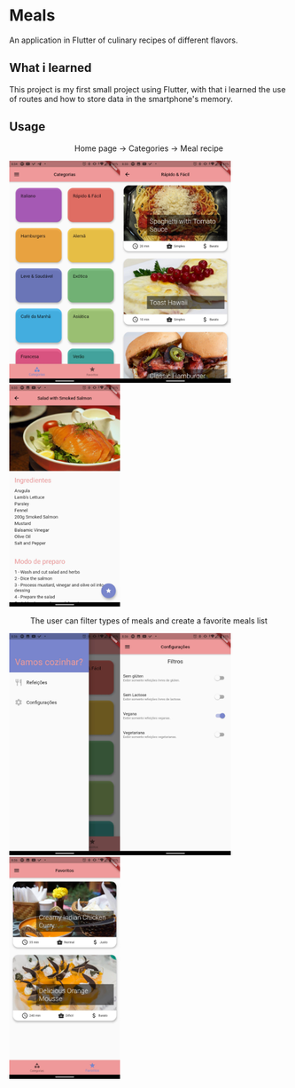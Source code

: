 # Meals

An application in Flutter of culinary recipes of different flavors.

## What i learned

This project is my first small project using Flutter, with that i learned the use of routes and how to store data in the smartphone's memory.

## Usage

<p align="center">
    <p align="center">
        Home page -> Categories -> Meal recipe
    </p>
  <img src="screenshots/home.jpg" height="400"><img src="screenshots/categories.jpg" height="400"><img src="screenshots/meal.jpg" height="400">
</p>

<p align="center">
    <p align="center">
        The user can filter types of meals and create a favorite meals list
    </p>
  <img src="screenshots/drawer.jpg" height="400"><img src="screenshots/filters.jpg" height="400"><img src="screenshots/favorites.jpg" height="400">
</p>

